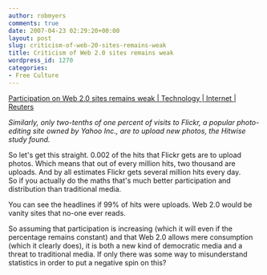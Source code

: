 ```yaml
---
author: robmyers
comments: true
date: 2007-04-23 02:29:20+00:00
layout: post
slug: criticism-of-web-20-sites-remains-weak
title: Criticism of Web 2.0 sites remains weak
wordpress_id: 1270
categories:
- Free Culture
---
```


[Participation on Web 2.0 sites remains weak | Technology | Internet | Reuters](http://www.reuters.com/article/internetNews/idUSN1743638820070418)  
  
_Similarly, only two-tenths of one percent of visits to Flickr, a popular photo-editing site owned by Yahoo Inc., are to upload new photos, the Hitwise study found._  
  
So let's get this straight. 0.002 of the hits that Flickr gets are to upload photos. Which means that out of every million hits, two thousand are uploads. And by all estimates Flickr gets several million hits every day.  
So if you actually do the maths that's much better participation and distribution than traditional media.  
  
You can see the headlines if 99% of hits were uploads. Web 2.0 would be vanity sites that no-one ever reads.  
  
So assuming that participation is increasing (which it will even if the percentage remains constant) and that Web 2.0 allows mere consumption (which it clearly does), it is both a new kind of democratic media and a threat to traditional media. If only there was some way to misunderstand statistics in order to put a negative spin on this?  


